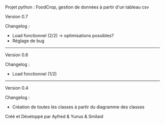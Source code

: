 Projet python : FoodCrop, gestion de données à partir d'un tableau csv

Version 0.7

Changelog :
- Load fonctionnel (2/2) -> optimisations possibles?
- Réglage de bug

--------------------------------------------------------------------------------------------------------------------------------

Version 0.6

Changelog :
- Load fonctionnel (1/2)

--------------------------------------------------------------------------------------------------------------------------------

Version 0.4

Changelog :
- Création de toutes les classes à partir du diagramme des classes


Créé et Développé par Ayfred & Yunus & Smilaid
